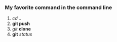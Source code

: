 ### My favorite  command in the command line 
1. *cd ..*
2. **git push**
3. _git_ **clone**
4. __git__ *status*
